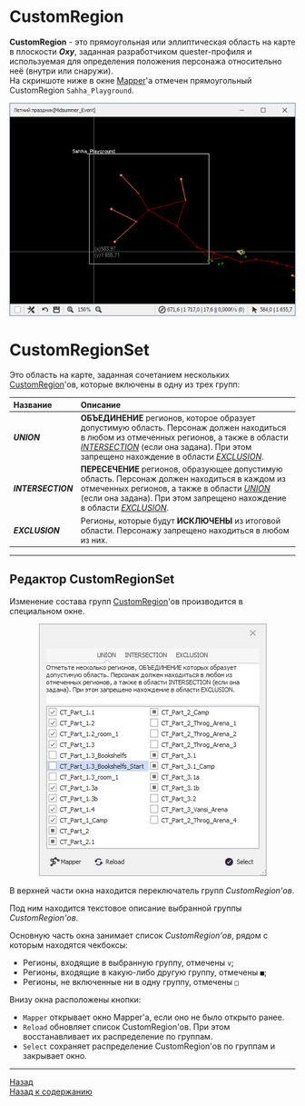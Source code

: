 # **CustomRegion**

<a name ="ref-CustomRegion">**CustomRegion**</a> - это прямоугольная или эллиптическая область на карте в плоскости ***Oxy***, заданная разработчиком quester-профиля и используемая для определения положения персонажа  относительно неё (внутри или снаружи).<br/> 
На скриншоте ниже в окне [Mapper](../Patches/Mapper/Mapper-RU.md)'a отмечен прямоугольный CustomRegion ``Sahha_Playground``.

<p align="center"><img src="img/Mapper-CustomRegion.PNG"></p>

# <a name ="ref-CustomRegionSet"></a>**CustomRegionSet**

Это область на карте, заданная сочетанием нескольких [CustomRegion](#ref-CustomRegion)'ов, которые включены в одну из трех групп:

|**Название**|**Описание**|
|:-----------|:-----------|
|<a name ="ref-CustomRegion-UNION">***UNION***</a> | **ОБЪЕДИНЕНИЕ** регионов, которое образует допустимую область. Персонаж должен находиться в любом из отмеченных регионов, а также в области [*INTERSECTION*](#ref-CustomRegion-INTERSECTION) (если она задана). При этом запрещено нахождение в области [*EXCLUSION*](#ref-CustomRegion-EXCLUSION).
|<a name ="ref-CustomRegion-INTERSECTION">***INTERSECTION***</a> | **ПЕРЕСЕЧЕНИЕ** регионов, образующее допустимую область. Персонаж должен находиться в каждом из отмеченных регионов, а также в области [*UNION*](#ref-CustomRegion-UNION) (если она задана). При этом запрещено нахождение в области [*EXCLUSION*](#ref-CustomRegion-EXCLUSION).
|<a name ="ref-CustomRegion-EXCLUSION">***EXCLUSION***</a> | Регионы, которые будут **ИСКЛЮЧЕНЫ** из итоговой области. Персонажу запрещено находиться в любом из них.

---

## <a name ="ref-CustomRegionSet-Editor"></a>**Редактор CustomRegionSet**
Изменение состава групп [CustomRegion](#def-CustomRegion)'ов производится в специальном окне.

<p align="center"><img src="img/CustomRegionSet-Editor-Union.PNG"></p>

В верхней части окна находится переключатель групп *CustomRegion'ов*.

Под ним находится текстовое описание выбранной группы *CustomRegion'ов*.

Основную часть окна занимает список *CustomRegion'ов*, рядом с которым находятся чекбоксы:
- Регионы, входящие в выбранную группу, отмечены ``v``;
- Регионы, входящие в какую-либо другую группу, отмечены ``■``;
- Регионы, не включенные ни в одну группу, отмечены ``□``

Внизу окна расположены кнопки:
- ``Mapper`` открывает окно Mapper'a, если оно не было открыто ранее.
- ``Reload`` обновляет список CustomRegion'ов. При этом восстанавливает их распределение по группам.
- ``Select`` сохраняет распределение CustomRegion'ов по группам и закрывает окно.


---

<a href="javascript:history.back()">Назад</a>  
[Назад к содержанию](../index.md)